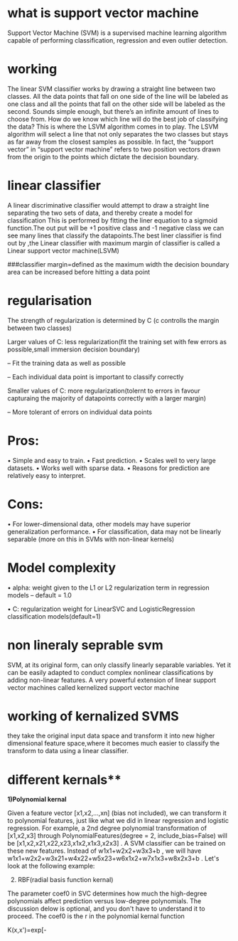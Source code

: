 # what is support vector machine

Support Vector Machine (SVM) is a supervised machine learning algorithm capable of performing classification, regression and even outlier detection.
# working
The linear SVM classifier works by drawing a straight line between two classes. All the data points that fall on one side of the line will be labeled as one class and all the points that fall on the other side will be labeled as the second. Sounds simple enough, but there’s an infinite amount of lines to choose from. How do we know which line will do the best job of classifying the data? This is where the LSVM algorithm comes in to play. The LSVM algorithm will select a line that not only separates the two classes but stays as far away from the closest samples as possible. In fact, the “support vector” in “support vector machine” refers to two position vectors drawn from the origin to the points which dictate the decision boundary.
# linear classifier
A linear discriminative classifier would attempt to draw a straight line separating the two sets of data, and thereby create a model for classification
This is performed by fitting the liner equation to a sigmoid function.The out put will be +1 positive class and -1 negative class
we can see many lines that classify the datapoints.The best liner classifier is find out by ,the Linear classifier with maximum margin of classifier is called a  
Linear support vector machine(LSVM)

###classifier margin=defined as the maximum width the decision boundary area can be increased before hitting a data point

# regularisation
The strength of regularization is determined by C
(c controlls the margin between two classes)

Larger values of C: less regularization(fit the training set with few errors as possible,small immersion decision boundary)

– Fit the training data as well as possible

– Each individual data point is important to classify correctly

Smaller values of C: more regularization(tolernt to errors in favour capturaing the majority of datapoints correctly with a larger margin)

– More tolerant of errors on individual data points


# Pros:
• Simple and easy to train.
• Fast prediction.
• Scales well to very large
datasets.
• Works well with sparse data.
• Reasons for prediction are
relatively easy to interpret.

# Cons:
• For lower-dimensional data,
other models may have
superior generalization
performance.
• For classification, data may not
be linearly separable (more on
this in SVMs with non-linear
kernels)

# Model complexity
• alpha: weight given to the L1 or L2 regularization
term in regression models
– default = 1.0

• C: regularization weight for LinearSVC and
LogisticRegression classification models(default=1)

# non lineraly seprable svm
SVM, at its original form, can only classify linearly separable variables. Yet it can be easily adapted to conduct complex nonlinear classifications by adding non-linear features. A very powerful extension of linear support vector machines called kernelized support vector machine
# working of kernalized SVMS
they take the original input data space and transform it into new higher dimensional feature space,where it becomes much easier to classify the transform to data using a linear classifier.

# different kernals**
**1)Polynomial kernal**

Given a feature vector  [x1,x2,...,xn]  (bias not included), we can transform it to polynomial features, just like what we did in linear regression and logistic regression. For example, a 2nd degree polynomial transformation of  [x1,x2,x3]  through PolynomialFeatures(degree = 2, include_bias=False) will be  [x1,x2,x21,x22,x23,x1x2,x1x3,x2x3] . A SVM classifier can be trained on these new features. Instead of  w1x1+w2x2+w3x3+b , we will have  w1x1+w2x2+w3x21+w4x22+w5x23+w6x1x2+w7x1x3+w8x2x3+b . Let's look at the following example:

2) RBF(radial basis function kernal)

The parameter coef0 in SVC determines how much the high-degree polynomials affect prediction versus low-degree polynomials. The discussion delow is optional, and you don't have to understand it to proceed.
The coef0 is the  r  in the polynomial kernal function

K(x,x')=exp[-
